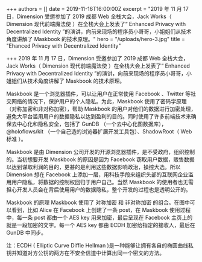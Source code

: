 +++
authors = []
date = 2019-11-16T16:00:00Z
excerpt = "2019 年 11 月 17 日，Dimension 受邀参加了 2019 成都 Web 全栈大会，Jack Works（ Dimension 现代前端魔法使 ）在全栈大会上发表了“ Enhanced Privacy with Decentralized Identity ”的演讲，向前来现场的程序员小哥哥，小姐姐们从技术角度讲解了 Maskbook 的技术原理。"
hero = "/uploads/hero-3.jpg"
title = "Ehanced Privacy with Decentralized Identity"

+++
2019 年 11 月 17 日，Dimension 受邀参加了 2019 成都 Web 全栈大会，Jack Works（ Dimension 现代前端魔法使 ）在全栈大会上发表了“ Enhanced Privacy with Decentralized Identity ”的演讲，向前来现场的程序员小哥哥，小姐姐们从技术角度讲解了 Maskbook 的技术原理。

Maskbook 是一个浏览器插件，可以让用户在正常使用 Facebook 、Twitter 等社交网络的情况下，保护用户的个人隐私。为此，Maskbook 使用了密码学原理（对称加密和非对称加密），帮助 Maskbook 的用户对他们的数据进行加密处理，避免大平台滥用用户的数据隐私以达到盈利的目的。同时使用了许多前端技术来确保去中心化和隐私安全，包括了 GunDB （一个去中心化图数据库），@holoflows/kit （一个自己造的浏览器扩展开发工具包）、ShadowRoot（ Web 标准 ）。

Maskbook 是由 Dimension 公司开发的开源浏览器插件，是不受政府，组织控制的。当初想要开发 Maskbook 的原因是因为 Facebook 窃取用户数据，贩售数据以达到谋取利润的目的，更甚的是利用这些数据影响政治，操控大选。所以 Dimension 想在 Facebook 上添加一层，用科技手段来组织头部的互联网企业滥用用户隐私，将数据的控制权回归于用户自己。当然 Maskbook 的使用者也无需担心开发人员会在背后使用用户的数据隐私，整个开发的过程也是透明公开的。

Maskbook 的原理 Maskbook 使用了 对称加密 和 非对称加密 的组合。在图中可以看到，比如 Alice 在 Facebook 上创建了一条 post，在 Maskbook 使用过程中，每一条 post 都由一个 AES key 用来加密，最后呈现在 Facebook 主页上的就是一段加密的文字。每一个 AES key 都由 ECDH 加密给指定的接收人，最后在 GunDB 中同步。

注：ECDH ( Elliptic Curve Diffie Hellman )是一种能够让拥有各自的椭圆曲线私钥并知道对方公钥的两方在不安全信道中计算出同一个密文的方法。